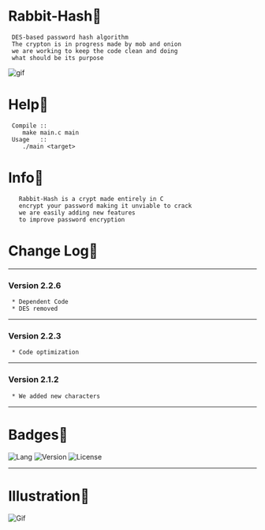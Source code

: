 # Rabbit-Hash🐇
     
     DES-based password hash algorithm
     The crypton is in progress made by mob and onion 
     we are working to keep the code clean and doing 
     what should be its purpose

![gif](https://github.com/VitorMob/Crypt-DES-based/blob/main/mascotes.gif)


# Help🥕
     
     Compile ::
        make main.c main
     Usage   ::
        ./main <target>
        
# Info🥕

       Rabbit-Hash is a crypt made entirely in C
       encrypt your password making it unviable to crack
       we are easily adding new features
       to improve password encryption 
     
# Change Log🥕

-------------------------------------------------
### Version 2.2.6
     * Dependent Code
     * DES removed
-------------------------------------------------
### Version 2.2.3
     * Code optimization
-------------------------------------------------
### Version 2.1.2
     * We added new characters
-------------------------------------------------

# Badges🥕
![Lang](https://img.shields.io/badge/C-language-black)
![Version](https://img.shields.io/badge/version-2.2.6-blue)
![License](https://img.shields.io/badge/license-BSD-green)

-------------------------------------------------

# Illustration🥕

![Gif](https://github.com/VitorMob/Crypt-DES-based/blob/main/illustration.gif)

